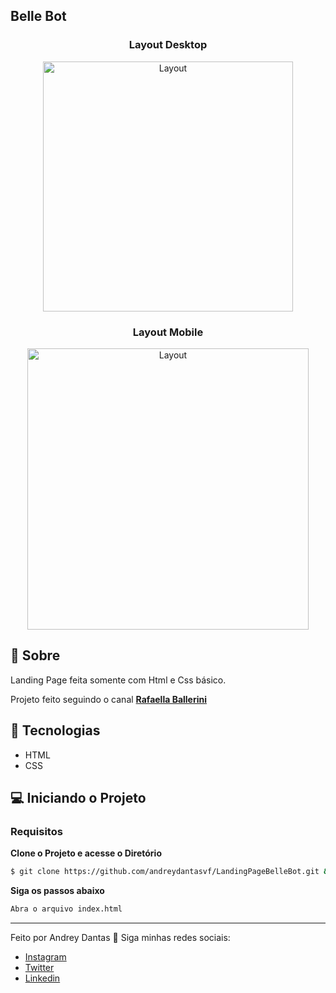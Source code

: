 ## Belle Bot

<h3 align="center">Layout Desktop</h3>
  <p align="center">
    <img alt="Layout" src="https://res.cloudinary.com/andreydantas/image/upload/v1641335496/Belle%20Bot/desktop_tdfeu7.png" widht="400px" height="400px">
  </p>
  
  <h3 align="center">Layout Mobile</h3>
  <p align="center">
    <img alt="Layout" src="https://res.cloudinary.com/andreydantas/image/upload/v1641335546/Belle%20Bot/mobile_ln7pe9.png" widht="600px" height="450px">
  </p>

## 📜 Sobre
<p>
	Landing Page feita somente com Html e Css básico.
</p>

Projeto feito seguindo o canal **[Rafaella Ballerini](https://www.youtube.com/c/rafaellaballerini)**

## 🚀 Tecnologias
- HTML
- CSS

## 💻 Iniciando o Projeto

### Requisitos

**Clone o Projeto e acesse o Diretório**

```bash
$ git clone https://github.com/andreydantasvf/LandingPageBelleBot.git && cd LandingPageBelleBot
```

**Siga os passos abaixo**
```bash
Abra o arquivo index.html
```
---
Feito por Andrey Dantas 👋 Siga minhas redes sociais:
- [Instagram](https://www.instagram.com/andreyvfd/)
- [Twitter](https://twitter.com/andreyvfd)
- [Linkedin](https://www.linkedin.com/in/andrey-dantas/)
